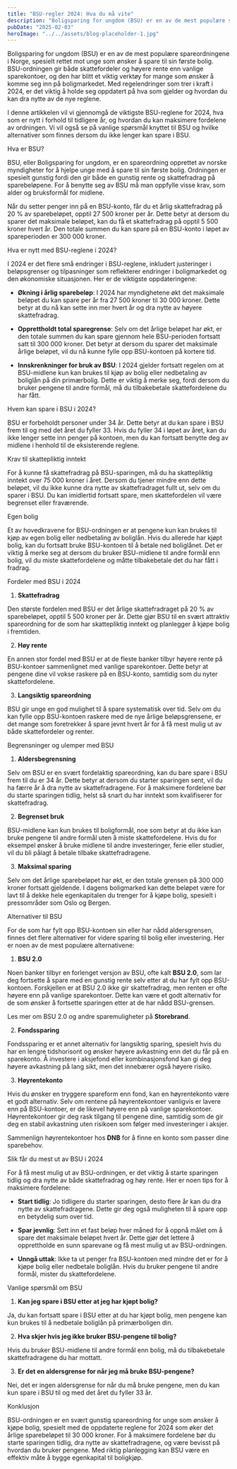 ```yaml
---
title: "BSU-regler 2024: Hva du må vite"
description: "Boligsparing for ungdom (BSU) er en av de mest populære spareordningene i Norge, spesielt rettet mot unge som ønsker å spare til sin første bolig. BSU-ordningen gir både skattefordeler og høyere rente enn vanlige sparekontoer, og den har blitt et viktig verktøy for mange som ønsker å komme seg inn på boligmarkedet. Med regelendringer som &#8230; Read more"
pubDate: "2025-02-03"
heroImage: "../../assets/blog-placeholder-1.jpg"
---
```


Boligsparing for ungdom (BSU) er en av de mest populære spareordningene i Norge, spesielt rettet mot unge som ønsker å spare til sin første bolig. BSU-ordningen gir både skattefordeler og høyere rente enn vanlige sparekontoer, og den har blitt et viktig verktøy for mange som ønsker å komme seg inn på boligmarkedet. Med regelendringer som trer i kraft i 2024, er det viktig å holde seg oppdatert på hva som gjelder og hvordan du kan dra nytte av de nye reglene.

I denne artikkelen vil vi gjennomgå de viktigste BSU-reglene for 2024, hva som er nytt i forhold til tidligere år, og hvordan du kan maksimere fordelene av ordningen. Vi vil også se på vanlige spørsmål knyttet til BSU og hvilke alternativer som finnes dersom du ikke lenger kan spare i BSU.

Hva er BSU?

BSU, eller Boligsparing for ungdom, er en spareordning opprettet av norske myndigheter for å hjelpe unge med å spare til sin første bolig. Ordningen er spesielt gunstig fordi den gir både en gunstig rente og skattefradrag på sparebeløpene. For å benytte seg av BSU må man oppfylle visse krav, som alder og bruksformål for midlene.

Når du setter penger inn på en BSU-konto, får du et årlig skattefradrag på 20 % av sparebeløpet, opptil 27 500 kroner per år. Dette betyr at dersom du sparer det maksimale beløpet, kan du få et skattefradrag på opptil 5 500 kroner hvert år. Den totale summen du kan spare på en BSU-konto i løpet av spareperioden er 300 000 kroner.

Hva er nytt med BSU-reglene i 2024?

I 2024 er det flere små endringer i BSU-reglene, inkludert justeringer i beløpsgrenser og tilpasninger som reflekterer endringer i boligmarkedet og den økonomiske situasjonen. Her er de viktigste oppdateringene:

- **Økning i årlig sparebeløp**: I 2024 har myndighetene økt det maksimale beløpet du kan spare per år fra 27 500 kroner til 30 000 kroner. Dette betyr at du nå kan sette inn mer hvert år og dra nytte av høyere skattefradrag.

- **Opprettholdt total sparegrense**: Selv om det årlige beløpet har økt, er den totale summen du kan spare gjennom hele BSU-perioden fortsatt satt til 300 000 kroner. Det betyr at dersom du sparer det maksimale årlige beløpet, vil du nå kunne fylle opp BSU-kontoen på kortere tid.

- **Innskrenkninger for bruk av BSU**: I 2024 gjelder fortsatt regelen om at BSU-midlene kun kan brukes til kjøp av bolig eller nedbetaling av boliglån på din primærbolig. Dette er viktig å merke seg, fordi dersom du bruker pengene til andre formål, må du tilbakebetale skattefordelene du har fått.

Hvem kan spare i BSU i 2024?

BSU er forbeholdt personer under 34 år. Dette betyr at du kan spare i BSU frem til og med det året du fyller 33. Hvis du fyller 34 i løpet av året, kan du ikke lenger sette inn penger på kontoen, men du kan fortsatt benytte deg av midlene i henhold til de eksisterende reglene.

Krav til skattepliktig inntekt

For å kunne få skattefradrag på BSU-sparingen, må du ha skattepliktig inntekt over 75 000 kroner i året. Dersom du tjener mindre enn dette beløpet, vil du ikke kunne dra nytte av skattefradraget fullt ut, selv om du sparer i BSU. Du kan imidlertid fortsatt spare, men skattefordelen vil være begrenset eller fraværende.

Egen bolig

Et av hovedkravene for BSU-ordningen er at pengene kun kan brukes til kjøp av egen bolig eller nedbetaling av boliglån. Hvis du allerede har kjøpt bolig, kan du fortsatt bruke BSU-kontoen til å betale ned boliglånet. Det er viktig å merke seg at dersom du bruker BSU-midlene til andre formål enn bolig, vil du miste skattefordelene og måtte tilbakebetale det du har fått i fradrag.

Fordeler med BSU i 2024

1. **Skattefradrag**

Den største fordelen med BSU er det årlige skattefradraget på 20 % av sparebeløpet, opptil 5 500 kroner per år. Dette gjør BSU til en svært attraktiv spareordning for de som har skattepliktig inntekt og planlegger å kjøpe bolig i fremtiden.

2. **Høy rente**

En annen stor fordel med BSU er at de fleste banker tilbyr høyere rente på BSU-kontoer sammenlignet med vanlige sparekontoer. Dette betyr at pengene dine vil vokse raskere på en BSU-konto, samtidig som du nyter skattefordelene.

3. **Langsiktig spareordning**

BSU gir unge en god mulighet til å spare systematisk over tid. Selv om du kan fylle opp BSU-kontoen raskere med de nye årlige beløpsgrensene, er det mange som foretrekker å spare jevnt hvert år for å få mest mulig ut av både skattefordeler og renter.

Begrensninger og ulemper med BSU

1. **Aldersbegrensning**

Selv om BSU er en svært fordelaktig spareordning, kan du bare spare i BSU frem til du er 34 år. Dette betyr at dersom du starter sparingen sent, vil du ha færre år å dra nytte av skattefradragene. For å maksimere fordelene bør du starte sparingen tidlig, helst så snart du har inntekt som kvalifiserer for skattefradrag.

2. **Begrenset bruk**

BSU-midlene kan kun brukes til boligformål, noe som betyr at du ikke kan bruke pengene til andre formål uten å miste skattefordelene. Hvis du for eksempel ønsker å bruke midlene til andre investeringer, ferie eller studier, vil du bli pålagt å betale tilbake skattefradragene.

3. **Maksimal sparing**

Selv om det årlige sparebeløpet har økt, er den totale grensen på 300 000 kroner fortsatt gjeldende. I dagens boligmarked kan dette beløpet være for lavt til å dekke hele egenkapitalen du trenger for å kjøpe bolig, spesielt i pressområder som Oslo og Bergen.

Alternativer til BSU

For de som har fylt opp BSU-kontoen sin eller har nådd aldersgrensen, finnes det flere alternativer for videre sparing til bolig eller investering. Her er noen av de mest populære alternativene:

1. **BSU 2.0**

Noen banker tilbyr en forlenget versjon av BSU, ofte kalt **BSU 2.0**, som lar deg fortsette å spare med en gunstig rente selv etter at du har fylt opp BSU-kontoen. Forskjellen er at BSU 2.0 ikke gir skattefradrag, men renten er ofte høyere enn på vanlige sparekontoer. Dette kan være et godt alternativ for de som ønsker å fortsette sparingen etter at de har nådd BSU-grensen.

Les mer om BSU 2.0 og andre sparemuligheter på **Storebrand**.

2. **Fondssparing**

Fondssparing er et annet alternativ for langsiktig sparing, spesielt hvis du har en lengre tidshorisont og ønsker høyere avkastning enn det du får på en sparekonto. Å investere i aksjefond eller kombinasjonsfond kan gi deg høyere avkastning på lang sikt, men det innebærer også høyere risiko.

3. **Høyrentekonto**

Hvis du ønsker en tryggere spareform enn fond, kan en høyrentekonto være et godt alternativ. Selv om rentene på høyrentekontoer vanligvis er lavere enn på BSU-kontoer, er de likevel høyere enn på vanlige sparekontoer. Høyrentekontoer gir deg rask tilgang til pengene dine, samtidig som de gir deg en stabil avkastning uten risikoen som følger med investeringer i aksjer.

Sammenlign høyrentekontoer hos **DNB** for å finne en konto som passer dine sparebehov.

Slik får du mest ut av BSU i 2024

For å få mest mulig ut av BSU-ordningen, er det viktig å starte sparingen tidlig og dra nytte av både skattefradrag og høy rente. Her er noen tips for å maksimere fordelene:

- **Start tidlig**: Jo tidligere du starter sparingen, desto flere år kan du dra nytte av skattefradragene. Dette gir deg også muligheten til å spare opp en betydelig sum over tid.

- **Spar jevnlig**: Sett inn et fast beløp hver måned for å oppnå målet om å spare det maksimale beløpet hvert år. Dette gjør det lettere å opprettholde en sunn sparevane og få mest mulig ut av BSU-ordningen.

- **Unngå uttak**: Ikke ta ut penger fra BSU-kontoen med mindre det er for å kjøpe bolig eller nedbetale boliglån. Hvis du bruker pengene til andre formål, mister du skattefordelene.

Vanlige spørsmål om BSU

1. **Kan jeg spare i BSU etter at jeg har kjøpt bolig?**

Ja, du kan fortsatt spare i BSU etter at du har kjøpt bolig, men pengene kan kun brukes til å nedbetale boliglån på primærboligen din.

2. **Hva skjer hvis jeg ikke bruker BSU-pengene til bolig?**

Hvis du bruker BSU-midlene til andre formål enn bolig, må du tilbakebetale skattefradragene du har mottatt.

3. **Er det en aldersgrense for når jeg må bruke BSU-pengene?**

Nei, det er ingen aldersgrense for når du må bruke pengene, men du kan kun spare i BSU til og med det året du fyller 33 år.

Konklusjon

BSU-ordningen er en svært gunstig spareordning for unge som ønsker å kjøpe bolig, spesielt med de oppdaterte reglene for 2024 som øker det årlige sparebeløpet til 30 000 kroner. For å maksimere fordelene bør du starte sparingen tidlig, dra nytte av skattefradragene, og være bevisst på hvordan du bruker pengene. Med riktig planlegging kan BSU være en effektiv måte å bygge egenkapital til boligkjøp.